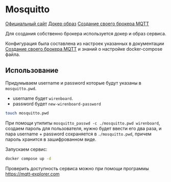 # Mosquitto

[Официальный сайт](https://mosquitto.org)
[Докер образ](https://hub.docker.com/_/eclipse-mosquitto)
[Создание своего брокера MQTT](https://wirenboard.com/wiki/MQTT#Создание_своего_брокера_MQTT)

Для создания собственно брокера используется докер и образ сервиса.

Конфигурация была составлена из настроек указанных в документации [Создание своего брокера MQTT](https://wirenboard.com/wiki/MQTT#Создание_своего_брокера_MQTT) и знаний о настройке docker-compose файла.

## Использование

Придумываем username и password которые будут указаны в `mosquitto.pwd`.

- username будет `wirenboard`.  
- password будет `new-wirenboard-password`

```bash
touch mosquitto.pwd
```

При помощи утилиты `mosquitto_passwd -c ./mosquitto.pwd wirenboard`, создаем пароль для пользователя, нужно будет ввести его два раза, и пара username + password сохраняется в `./mosquitto.pwd`, причем пароль хранится в зашифрованном виде.

Запускаем сервис:

``` bash
docker compose up -d
```

Проверить доступность сервиса можно при помощи программы <https://mqtt-explorer.com>
